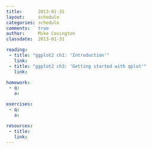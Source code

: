 ```yaml
---
title:      2013-01-31
layout:     schedule
categories: schedule
comments:   true
author:     Mike Covington
classdate:  2013-01-31

reading:
 - title: "ggplot2 ch1: 'Introduction'"
   link:
 - title: "ggplot2 ch3: 'Getting started with qplot'"
   link:

homework:
 - q:
   a:

exercises:
 - q:
   a:

resources:
 - title: 
   link: 
---
```

